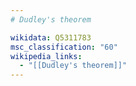 ```yaml
---
# Dudley's theorem

wikidata: Q5311783
msc_classification: "60"
wikipedia_links:
  - "[[Dudley's theorem]]"
---
```

